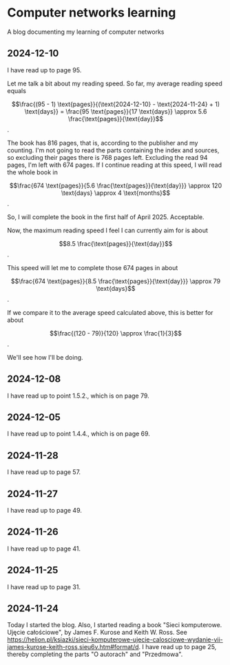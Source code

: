 # Computer networks learning

A blog documenting my learning of computer networks

## 2024-12-10

I have read up to page 95.

Let me talk a bit about my reading speed. So far, my average reading speed equals

$$\frac{(95 - 1) \text{pages}}{(\text{2024-12-10} - \text{2024-11-24} + 1) \text{days}} = \frac{95 \text{pages}}{17 \text{days}} \approx 5.6 \frac{\text{pages}}{\text{day}}$$.

The book has 816 pages, that is, according to the publisher and my counting. I'm not going to read the parts containing the index and sources, so excluding their pages there is 768 pages left. Excluding the read 94 pages, I'm left with 674 pages. If I continue reading at this speed, I will read the whole book in

$$\frac{674 \text{pages}}{5.6 \frac{\text{pages}}{\text{day}}} \approx 120 \text{days} \approx 4 \text{months}$$.

So, I will complete the book in the first half of April 2025. Acceptable.

Now, the maximum reading speed I feel I can currently aim for is about

$$8.5 \frac{\text{pages}}{\text{day}}$$.

This speed will let me to complete those 674 pages in about

$$\frac{674 \text{pages}}{8.5 \frac{\text{pages}}{\text{day}}} \approx 79 \text{days}$$.

If we compare it to the average speed calculated above, this is better for about

$$\frac{(120 - 79)}{120} \approx \frac{1}{3}$$.

We'll see how I'll be doing.

## 2024-12-08

I have read up to point 1.5.2., which is on page 79.

## 2024-12-05

I have read up to point 1.4.4., which is on page 69.

## 2024-11-28

I have read up to page 57.

## 2024-11-27

I have read up to page 49.

## 2024-11-26

I have read up to page 41.

## 2024-11-25

I have read up to page 31.

## 2024-11-24

Today I started the blog. Also, I started reading a book "Sieci komputerowe. Ujęcie całościowe", by James F. Kurose and Keith W. Ross. See https://helion.pl/ksiazki/sieci-komputerowe-ujecie-calosciowe-wydanie-vii-james-kurose-keith-ross,sieu6v.htm#format/d. I have read up to page 25, thereby completing the parts "O autorach" and "Przedmowa".
